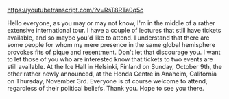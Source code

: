 https://youtubetranscript.com/?v=RsT8RTa0q5c

 Hello everyone, as you may or may not know, I'm in the middle of a rather extensive international tour. I have a couple of lectures that still have tickets available, and so maybe you'd like to attend. I understand that there are some people for whom my mere presence in the same global hemisphere provokes fits of pique and resentment. Don't let that discourage you. I want to let those of you who are interested know that tickets to two events are still available. At the Ice Hall in Helsinki, Finland on Sunday, October 9th, the other rather newly announced, at the Honda Centre in Anaheim, California on Thursday, November 3rd. Everyone is of course welcome to attend, regardless of their political beliefs. Thank you. Hope to see you there.
